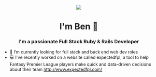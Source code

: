 <p align="center">
  <img src="https://media.giphy.com/media/hUEnpmgX9LyzZfK2xV/giphy.gif">
</p>

<h1 align="center">I'm Ben 👋</h1>

<h3 align="center">I'm a passionate Full Stack Ruby & Rails Developer</h3>

- 🔭 I’m currently looking for full stack and back end web dev roles
- 💻 I've recently worked on a website called expectedfpl, a tool to help Fantasy Premier League players make quick and data-driven decisions about their team http://www.expectedfpl.com/

<!--
**b-skingsley/b-skingsley** is a ✨ _special_ ✨ repository because its `README.md` (this file) appears on your GitHub profile.

Here are some ideas to get you started:

- 🔭 I’m currently working on ...
- 🌱 I’m currently learning ...
- 👯 I’m looking to collaborate on ...
- 🤔 I’m looking for help with ...
- 💬 Ask me about ...
- 📫 How to reach me: ...
- 😄 Pronouns: ...
- ⚡ Fun fact: ...
-->

